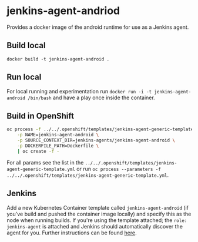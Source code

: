 # jenkins-agent-andriod
Provides a docker image of the android runtime for use as a Jenkins agent.

## Build local
`docker build -t jenkins-agent-android .`

## Run local
For local running and experimentation run `docker run -i -t jenkins-agent-android /bin/bash` and have a play once inside the container.

## Build in OpenShift
```bash
oc process -f ../../.openshift/templates/jenkins-agent-generic-template.yml \
    -p NAME=jenkins-agent-android \
    -p SOURCE_CONTEXT_DIR=jenkins-agents/jenkins-agent-android \
    -p DOCKERFILE_PATH=Dockerfile \
    | oc create -f -
```
For all params see the list in the `../../.openshift/templates/jenkins-agent-generic-template.yml` or run `oc process --parameters -f ../../.openshift/templates/jenkins-agent-generic-template.yml`.

## Jenkins
Add a new Kubernetes Container template called `jenkins-agent-android` (if you've build and pushed the container image locally) and specify this as the node when running builds. If you're using the template attached; the `role: jenkins-agent` is attached and Jenkins should automatically discover the agent for you. Further instructions can be found [here](https://docs.openshift.com/container-platform/3.7/using_images/other_images/jenkins.html#using-the-jenkins-kubernetes-plug-in-to-run-jobs).
